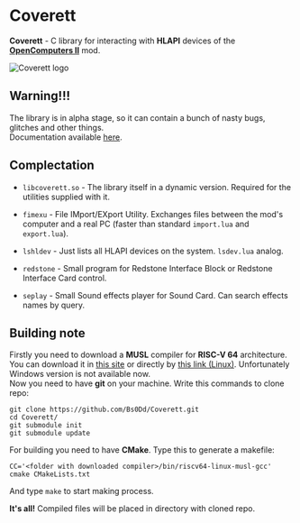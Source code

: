 # Coverett

**Coverett** - C library for interacting with **HLAPI** devices of the [**OpenComputers II**](https://github.com/fnuecke/oc2) mod.

![Coverett logo](https://raw.githubusercontent.com/Bs0Dd/Coverett/master/covlogo.bmp)

## Warning!!!

The library is in alpha stage, so it can contain a bunch of nasty bugs, glitches and other things.  
Documentation available [here](https://github.com/Bs0Dd/Coverett/wiki).

## Complectation

* `libcoverett.so` - The library itself in a dynamic version. Required for the utilities supplied with it.

* `fimexu` - File IMport/EXport Utility. Exchanges files between the mod's computer and a real PC (faster than standard `import.lua` and `export.lua`). 

* `lshldev` - Just lists all HLAPI devices on the system. `lsdev.lua` analog.

* `redstone` - Small program for Redstone Interface Block or Redstone Interface Card control.

* `seplay` - Small Sound effects player for Sound Card. Can search effects names by query.

## Building note

Firstly you need to download a **MUSL** compiler for **RISC-V 64** architecture. You can download it in [this site](https://musl.cc/) or directly by [this link (Linux)](https://musl.cc/riscv64-linux-musl-cross.tgz). Unfortunately Windows version is not available now.  
Now you need to have **git** on your machine. Write this commands to clone repo:
```
git clone https://github.com/Bs0Dd/Coverett.git
cd Coverett/
git submodule init
git submodule update
```

For building you need to have **CMake**. Type this to generate a makefile:
```
CC='<folder with downloaded compiler>/bin/riscv64-linux-musl-gcc' cmake CMakeLists.txt
```
And type `make` to start making process.

**It's all!** Compiled files will be placed in directory with cloned repo.
